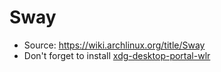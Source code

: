 # Sway

- Source: <https://wiki.archlinux.org/title/Sway>
- Don't forget to install [xdg-desktop-portal-wlr](https://github.com/emersion/xdg-desktop-portal-wlr)
